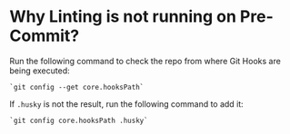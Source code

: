 # Why Linting is not running on Pre-Commit?

Run the following command to check the repo from where Git Hooks are being executed:

    `git config --get core.hooksPath`

If `.husky` is not the result, run the following command to add it:

    `git config core.hooksPath .husky`
